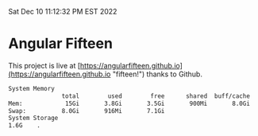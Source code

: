 Sat Dec 10 11:12:32 PM EST 2022

# Angular Fifteen


This project is live at [https://angularfifteen.github.io](https://angularfifteen.github.io "fifteen!") thanks to Github.

```bash
System Memory
               total        used        free      shared  buff/cache   available
Mem:            15Gi       3.8Gi       3.5Gi       900Mi       8.0Gi        10Gi
Swap:          8.0Gi       916Mi       7.1Gi
System Storage
1.6G	.
```
